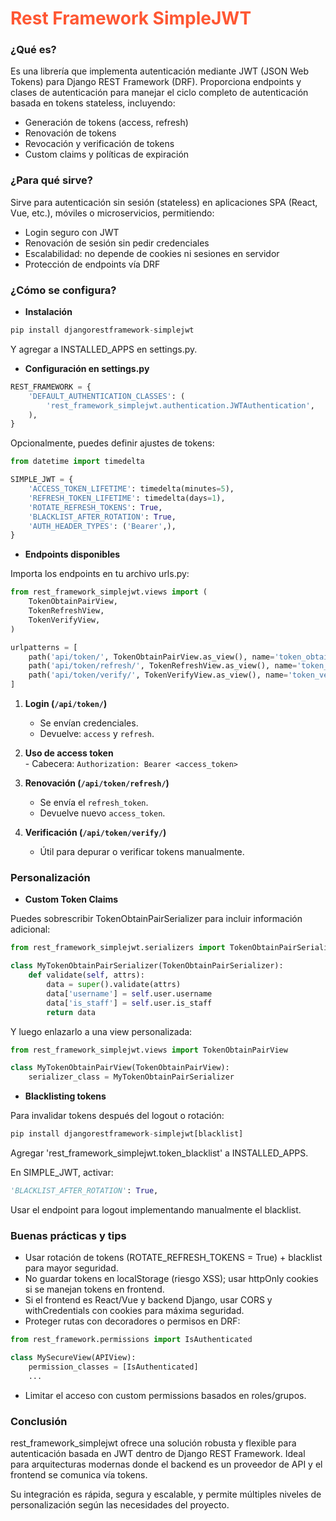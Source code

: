 # <font color=#ff5733>Rest Framework SimpleJWT</font>

### ¿Qué es?

Es una librería que implementa autenticación mediante JWT (JSON Web Tokens) para Django REST Framework (DRF). Proporciona endpoints y clases de autenticación para manejar el ciclo completo de autenticación basada en tokens stateless, incluyendo:

- Generación de tokens (access, refresh)
- Renovación de tokens
- Revocación y verificación de tokens
- Custom claims y políticas de expiración

### ¿Para qué sirve?

Sirve para autenticación sin sesión (stateless) en aplicaciones SPA (React, Vue, etc.), móviles o microservicios, permitiendo:

- Login seguro con JWT
- Renovación de sesión sin pedir credenciales
- Escalabilidad: no depende de cookies ni sesiones en servidor
- Protección de endpoints vía DRF

### ¿Cómo se configura?

- **Instalación**

```python
pip install djangorestframework-simplejwt
```

Y agregar a INSTALLED_APPS en settings.py.

- **Configuración en settings.py**

```python
REST_FRAMEWORK = {
    'DEFAULT_AUTHENTICATION_CLASSES': (
        'rest_framework_simplejwt.authentication.JWTAuthentication',
    ),
}
```

Opcionalmente, puedes definir ajustes de tokens:

```python
from datetime import timedelta

SIMPLE_JWT = {
    'ACCESS_TOKEN_LIFETIME': timedelta(minutes=5),
    'REFRESH_TOKEN_LIFETIME': timedelta(days=1),
    'ROTATE_REFRESH_TOKENS': True,
    'BLACKLIST_AFTER_ROTATION': True,
    'AUTH_HEADER_TYPES': ('Bearer',),
}
```

- **Endpoints disponibles**

Importa los endpoints en tu archivo urls.py:

```python
from rest_framework_simplejwt.views import (
    TokenObtainPairView,
    TokenRefreshView,
    TokenVerifyView,
)

urlpatterns = [
    path('api/token/', TokenObtainPairView.as_view(), name='token_obtain_pair'),       # Login
    path('api/token/refresh/', TokenRefreshView.as_view(), name='token_refresh'),      # Refrescar token
    path('api/token/verify/', TokenVerifyView.as_view(), name='token_verify'),         # Verificar validez
]
```

1. **Login (`/api/token/`)**  
    - Se envían credenciales.  
    - Devuelve: `access` y `refresh`.  

2. **Uso de access token**  
        - Cabecera: `Authorization: Bearer <access_token>`  

3. **Renovación (`/api/token/refresh/`)**  
    - Se envía el `refresh_token`.  
    - Devuelve nuevo `access_token`.  

4. **Verificación (`/api/token/verify/`)**  
    - Útil para depurar o verificar tokens manualmente.  

### Personalización

- **Custom Token Claims**

Puedes sobrescribir TokenObtainPairSerializer para incluir información adicional:

```python
from rest_framework_simplejwt.serializers import TokenObtainPairSerializer

class MyTokenObtainPairSerializer(TokenObtainPairSerializer):
    def validate(self, attrs):
        data = super().validate(attrs)
        data['username'] = self.user.username
        data['is_staff'] = self.user.is_staff
        return data
```
Y luego enlazarlo a una view personalizada:

```python
from rest_framework_simplejwt.views import TokenObtainPairView

class MyTokenObtainPairView(TokenObtainPairView):
    serializer_class = MyTokenObtainPairSerializer
```

- **Blacklisting tokens**

Para invalidar tokens después del logout o rotación:

```python
pip install djangorestframework-simplejwt[blacklist]
```

Agregar 'rest_framework_simplejwt.token_blacklist' a INSTALLED_APPS.

En SIMPLE_JWT, activar:

```python
'BLACKLIST_AFTER_ROTATION': True,
```
Usar el endpoint para logout implementando manualmente el blacklist.

### Buenas prácticas y tips

- Usar rotación de tokens (ROTATE_REFRESH_TOKENS = True) + blacklist para mayor seguridad.
- No guardar tokens en localStorage (riesgo XSS); usar httpOnly cookies si se manejan tokens en frontend.
- Si el frontend es React/Vue y backend Django, usar CORS y withCredentials con cookies para máxima seguridad.
- Proteger rutas con decoradores o permisos en DRF:

```python
from rest_framework.permissions import IsAuthenticated

class MySecureView(APIView):
    permission_classes = [IsAuthenticated]
    ...
```

- Limitar el acceso con custom permissions basados en roles/grupos.

### Conclusión

rest_framework_simplejwt ofrece una solución robusta y flexible para autenticación basada en JWT dentro de Django REST Framework. Ideal para arquitecturas modernas donde el backend es un proveedor de API y el frontend se comunica vía tokens.

Su integración es rápida, segura y escalable, y permite múltiples niveles de personalización según las necesidades del proyecto.




